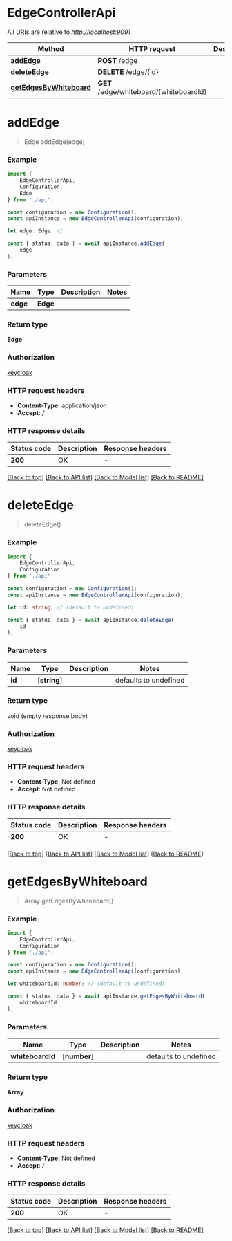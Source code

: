 # EdgeControllerApi

All URIs are relative to *http://localhost:9091*

|Method | HTTP request | Description|
|------------- | ------------- | -------------|
|[**addEdge**](#addedge) | **POST** /edge | |
|[**deleteEdge**](#deleteedge) | **DELETE** /edge/{id} | |
|[**getEdgesByWhiteboard**](#getedgesbywhiteboard) | **GET** /edge/whiteboard/{whiteboardId} | |

# **addEdge**
> Edge addEdge(edge)


### Example

```typescript
import {
    EdgeControllerApi,
    Configuration,
    Edge
} from './api';

const configuration = new Configuration();
const apiInstance = new EdgeControllerApi(configuration);

let edge: Edge; //

const { status, data } = await apiInstance.addEdge(
    edge
);
```

### Parameters

|Name | Type | Description  | Notes|
|------------- | ------------- | ------------- | -------------|
| **edge** | **Edge**|  | |


### Return type

**Edge**

### Authorization

[keycloak](../README.md#keycloak)

### HTTP request headers

 - **Content-Type**: application/json
 - **Accept**: */*


### HTTP response details
| Status code | Description | Response headers |
|-------------|-------------|------------------|
|**200** | OK |  -  |

[[Back to top]](#) [[Back to API list]](../README.md#documentation-for-api-endpoints) [[Back to Model list]](../README.md#documentation-for-models) [[Back to README]](../README.md)

# **deleteEdge**
> deleteEdge()


### Example

```typescript
import {
    EdgeControllerApi,
    Configuration
} from './api';

const configuration = new Configuration();
const apiInstance = new EdgeControllerApi(configuration);

let id: string; // (default to undefined)

const { status, data } = await apiInstance.deleteEdge(
    id
);
```

### Parameters

|Name | Type | Description  | Notes|
|------------- | ------------- | ------------- | -------------|
| **id** | [**string**] |  | defaults to undefined|


### Return type

void (empty response body)

### Authorization

[keycloak](../README.md#keycloak)

### HTTP request headers

 - **Content-Type**: Not defined
 - **Accept**: Not defined


### HTTP response details
| Status code | Description | Response headers |
|-------------|-------------|------------------|
|**200** | OK |  -  |

[[Back to top]](#) [[Back to API list]](../README.md#documentation-for-api-endpoints) [[Back to Model list]](../README.md#documentation-for-models) [[Back to README]](../README.md)

# **getEdgesByWhiteboard**
> Array<Edge> getEdgesByWhiteboard()


### Example

```typescript
import {
    EdgeControllerApi,
    Configuration
} from './api';

const configuration = new Configuration();
const apiInstance = new EdgeControllerApi(configuration);

let whiteboardId: number; // (default to undefined)

const { status, data } = await apiInstance.getEdgesByWhiteboard(
    whiteboardId
);
```

### Parameters

|Name | Type | Description  | Notes|
|------------- | ------------- | ------------- | -------------|
| **whiteboardId** | [**number**] |  | defaults to undefined|


### Return type

**Array<Edge>**

### Authorization

[keycloak](../README.md#keycloak)

### HTTP request headers

 - **Content-Type**: Not defined
 - **Accept**: */*


### HTTP response details
| Status code | Description | Response headers |
|-------------|-------------|------------------|
|**200** | OK |  -  |

[[Back to top]](#) [[Back to API list]](../README.md#documentation-for-api-endpoints) [[Back to Model list]](../README.md#documentation-for-models) [[Back to README]](../README.md)

